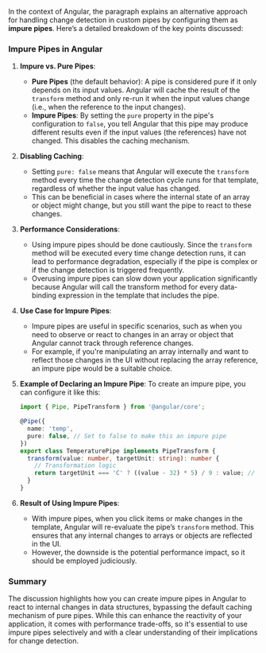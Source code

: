 In the context of Angular, the paragraph explains an alternative approach for handling change detection in custom pipes by configuring them as **impure pipes**. Here’s a detailed breakdown of the key points discussed:

### Impure Pipes in Angular

1. **Impure vs. Pure Pipes**:
   - **Pure Pipes** (the default behavior): A pipe is considered pure if it only depends on its input values. Angular will cache the result of the `transform` method and only re-run it when the input values change (i.e., when the reference to the input changes).
   - **Impure Pipes**: By setting the `pure` property in the pipe's configuration to `false`, you tell Angular that this pipe may produce different results even if the input values (the references) have not changed. This disables the caching mechanism.

2. **Disabling Caching**:
   - Setting `pure: false` means that Angular will execute the `transform` method every time the change detection cycle runs for that template, regardless of whether the input value has changed.
   - This can be beneficial in cases where the internal state of an array or object might change, but you still want the pipe to react to these changes.

3. **Performance Considerations**:
   - Using impure pipes should be done cautiously. Since the `transform` method will be executed every time change detection runs, it can lead to performance degradation, especially if the pipe is complex or if the change detection is triggered frequently.
   - Overusing impure pipes can slow down your application significantly because Angular will call the transform method for every data-binding expression in the template that includes the pipe.

4. **Use Case for Impure Pipes**:
   - Impure pipes are useful in specific scenarios, such as when you need to observe or react to changes in an array or object that Angular cannot track through reference changes.
   - For example, if you're manipulating an array internally and want to reflect those changes in the UI without replacing the array reference, an impure pipe would be a suitable choice.

5. **Example of Declaring an Impure Pipe**:
   To create an impure pipe, you can configure it like this:

   ```typescript
   import { Pipe, PipeTransform } from '@angular/core';

   @Pipe({
     name: 'temp',
     pure: false, // Set to false to make this an impure pipe
   })
   export class TemperaturePipe implements PipeTransform {
     transform(value: number, targetUnit: string): number {
       // Transformation logic
       return targetUnit === 'C' ? ((value - 32) * 5) / 9 : value; // Example conversion
     }
   }
   ```

6. **Result of Using Impure Pipes**:
   - With impure pipes, when you click items or make changes in the template, Angular will re-evaluate the pipe’s `transform` method. This ensures that any internal changes to arrays or objects are reflected in the UI.
   - However, the downside is the potential performance impact, so it should be employed judiciously.

### Summary

The discussion highlights how you can create impure pipes in Angular to react to internal changes in data structures, bypassing the default caching mechanism of pure pipes. While this can enhance the reactivity of your application, it comes with performance trade-offs, so it's essential to use impure pipes selectively and with a clear understanding of their implications for change detection.

